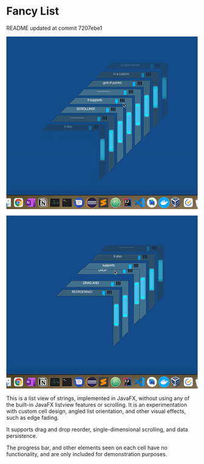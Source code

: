# Fancy List
README updated at commit 7207ebe1

![](Scroll.gif)

![](DragAndDrop.gif)

This is a list view of strings, implemented in JavaFX, 
without using any of the built-in JavaFX listview features or scrolling. 
It is an experimentation with custom cell design, angled list orientation, 
and other visual effects, such as edge fading.

It supports drag and drop reorder, single-dimensional scrolling, and data persistence. 

The progress bar, and other elements seen on each cell have no functionality, 
and are only included for demonstration purposes.
